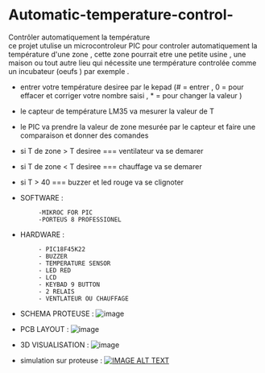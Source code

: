 # Automatic-temperature-control-
Contrôler  automatiquement  la  température  
ce projet utulise un microcontroleur PIC  pour controler automatiquement la température d'une zone , cette zone pourrait etre une petite usine , une maison ou tout autre lieu qui nécessite une termpérature controlée comme un incubateur (oeufs ) par exemple .
 
 - entrer votre température desiree par le kepad (# = entrer , 0 = pour effacer et corriger votre nombre saisi , * = pour changer la valeur )
 - le capteur de température LM35 va mesurer la valeur de T 
 - le PIC va prendre la valeur de zone mesurée par le capteur et faire une comparaison et donner des comandes 
 - si T de zone > T desiree === ventilateur va se demarer 
 - si T de zone < T desiree === chauffage va se demarer
 - si T > 40 === buzzer et led rouge va se clignoter  


- SOFTWARE : 

           -MIKROC FOR PIC 
           -PORTEUS 8 PROFESSIONEL
           
- HARDWARE : 
               
           - PIC18F45K22
           - BUZZER
           - TEMPERATURE SENSOR 
           - LED RED 
           - LCD 
           - KEYBAD 9 BUTTON 
           - 2 RELAIS 
           - VENTLATEUR OU CHAUFFAGE 
             
- SCHEMA PROTEUSE :
![image](https://user-images.githubusercontent.com/80831555/115291937-df3b8500-a144-11eb-91cc-04a0451ff3fa.png)


- PCB LAYOUT : 
![image](https://user-images.githubusercontent.com/80831555/115292134-1c077c00-a145-11eb-88c5-654af9eef9b4.png)


- 3D VISUALISATION : 
![image](https://user-images.githubusercontent.com/80831555/115292370-64269e80-a145-11eb-98fc-7cc3b6985ad5.png)

- simulation sur proteuse :
[![IMAGE ALT TEXT](http://img.youtube.com/vi/ddGfCU8ai0k/0.jpg)](http://www.youtube.com/watch?v=ddGfCU8ai0k"PIC") 
